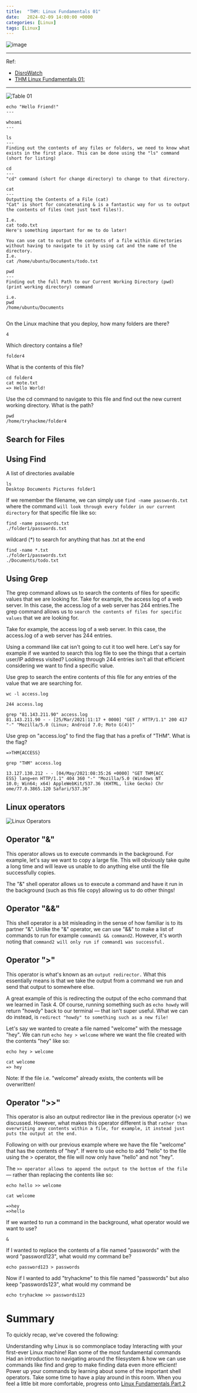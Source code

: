```yaml
---
title:  "THM: Linux Fundamentals 01"
date:   2024-02-09 14:00:00 +0000
categories: [Linux]
tags: [Linux]
---
```

![image](/assets/img/linux.png) 

---
Ref: 
- [DisroWatch](https://distrowatch.com/dwres.php?resource=major "Link")
- [THM Linux Fundamentals 01:](https://tryhackme.com/room/linuxfundamentalspart1)

---

![Table 01](/assets/img/linux-cmd01.png)
```
echo "Hello Friend!"
---
```
```
whoami
---
```
```
ls
---
Finding out the contents of any files or folders, we need to know what exists in the first place. This can be done using the "ls" command (short for listing)
```
```
cd 
---
"cd" command (short for change directory) to change to that directory.
```
```
cat
---
Outputting the Contents of a File (cat)
"Cat" is short for concatenating & is a fantastic way for us to output the contents of files (not just text files!).

I.e. 
cat todo.txt
Here's something important for me to do later!

You can use cat to output the contents of a file within directories without having to navigate to it by using cat and the name of the directory. 
I.e. 
cat /home/ubuntu/Documents/todo.txt

```
```
pwd
---
Finding out the full Path to our Current Working Directory (pwd)
(print working directory) command 

i.e.
pwd
/home/ubuntu/Documents


```

On the Linux machine that you deploy, how many folders are there?
```
4
```

Which directory contains a file? 
```
folder4
```
What is the contents of this file?
```
cd folder4
cat mote.txt
=> Hello World!
```
Use the cd command to navigate to this file and find out the new current working directory. What is the path?
```
pwd
/home/tryhackme/folder4
```

Search for Files
---

Using Find
---
A list of directories available
```
ls
Desktop Documents Pictures folder1
```
If we remember the filename, we can simply use ```find -name passwords.txt```
 where the command ```will look through every folder in our current directory``` for that specific file like so:
```
find -name passwords.txt
./folder1/passwords.txt
```
wildcard (*) to search for anything that has .txt at the end
```
find -name *.txt
./folder1/passwords.txt
./Documents/todo.txt
```

Using Grep
---
The grep command allows us to search the contents of files for specific values that we are looking for.
Take for example, the access log of a web server. 
In this case, the access.log of a web server has 244 entries.The grep command allows us to ```search the contents of files for specific values``` that we are looking for.

Take for example, the access log of a web server. 
In this case, the access.log of a web server has 244 entries.

Using a command like cat isn't going to cut it too well here. 
Let's say for example if we wanted to search this log file to see the things that a certain user/IP address visited? 
Looking through 244 entries isn't all that efficient considering we want to find a specific value.

Use grep to search the entire contents of this file for any entries of the value that we are searching for.


```
wc -l access.log

244 access.log
```
```
grep "81.143.211.90" access.log
81.143.211.90 - - [25/Mar/2021:11:17 + 0000] "GET / HTTP/1.1" 200 417 "-" "Mozilla/5.0 (Linux; Android 7.0; Moto G(4))"
```

Use grep on "access.log" to find the flag that has a prefix of "THM". What is the flag?
```
=>THM{ACCESS}

grep "THM" access.log

13.127.130.212 - - [04/May/2021:08:35:26 +0000] "GET THM{ACC
ESS} lang=en HTTP/1.1" 404 360 "-" "Mozilla/5.0 (Windows NT 
10.0; Win64; x64) AppleWebKit/537.36 (KHTML, like Gecko) Chr
ome/77.0.3865.120 Safari/537.36"

```

Linux operators
---

![Linux Operators](/assets/img/linux-cmd02.png)


Operator "&"
---
This operator allows us to execute commands in the background. For example, let's say we want to copy a large file. This will obviously take quite a long time and will leave us unable to do anything else until the file successfully copies.

The "&" shell operator allows us to execute a command and have it run in the background 
(such as this file copy) allowing us to do other things!


Operator "&&"
---
This shell operator is a bit misleading in the sense of how familiar is to its partner "&". 
Unlike the "&" operator, we can use "&&" to make a list of commands to run for example ```command1 && command2```. However, it's worth noting that ```command2 will only run if command1 was successful.```


Operator ">"
---
This operator is what's known as an ```output redirector.```
What this essentially means is that we take the output from a command we run and send that output to somewhere else.

A great example of this is redirecting the output of the echo command that we learned in Task 4. 
Of course, running something such as ```echo howdy``` will return "howdy" back to our terminal — that isn't super useful. What we can do instead, is ```redirect "howdy" to something such as a new file!```

Let's say we wanted to create a file named "welcome" with the message "hey". We can run ```echo hey > welcome``` where we want the file created with the contents "hey" like so:

```
echo hey > welcome

cat welcome
=> hey

```
Note: If the file i.e. "welcome" already exists, the contents will be overwritten!


Operator ">>"
---
This operator is also an output redirector like in the previous operator (>) we discussed. 
However, what makes this operator different is that ```rather than overwriting any contents within a file, for example, it instead just puts the output at the end.```

Following on with our previous example where we have the file "welcome" that has the contents of "hey". 
If were to use echo to add "hello" to the file using the > operator, the file will now only have "hello" and not "hey".

The ```>> operator allows to append the output to the bottom of the file ```— rather than replacing the contents like so:

```
echo hello >> welcome

cat welcome

=>hey
=>hello
```

If we wanted to run a command in the background, what operator would we want to use?
```
&
```

If I wanted to replace the contents of a file named "passwords" with the word "password123", what would my command be?
```
echo password123 > passwords
```


Now if I wanted to add "tryhackme" to this file named "passwords" but also keep "passwords123", what would my command be
```
echo tryhackme >> passwords123
```

Summary
===
To quickly recap, we've covered the following:

Understanding why Linux is so commonplace today
Interacting with your first-ever Linux machine!
Ran some of the most fundamental commands
Had an introduction to navigating around the filesystem & how we can use commands like find and grep to make finding data even more efficient!
 Power up your commands by learning about some of the important shell operators.
Take some time to have a play around in this room. When you feel a little bit more comfortable, progress onto [Linux Fundamentals Part 2](https://tryhackme.com/jr/linuxfundamentalspart2/)
